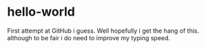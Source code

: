 # hello-world
First attempt at GitHub i guess.
Well hopefully i get the hang of this.
although to be fair i do need to improve my typing speed.
